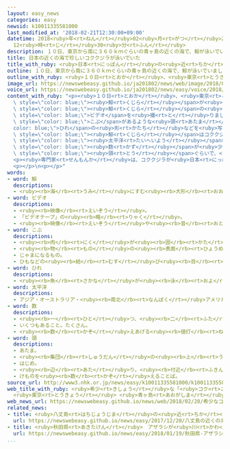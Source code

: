 ```yaml
---
layout: easy_news
categories: easy
newsid: k10011335581000
last_modified_at: '2018-02-21T12:30:00+09:00'
datetime: 2018<ruby>年<rt>ねん</rt></ruby>02<ruby>月<rt>がつ</rt></ruby>21<ruby>日<rt>にち</rt></ruby>
  12<ruby>時<rt>じ</rt></ruby>30<ruby>分<rt>ふん</rt></ruby>
description: １０日、東京から南に３６０ｋｍぐらいの青ヶ島の近くの海で、鯨が泳いでいました。
title: 日本の近くの海で珍しいコククジラが泳いでいた
title_with_ruby: <ruby>日本<rt>にっぽん</rt></ruby>の<ruby>近<rt>ちか</rt></ruby>くの<ruby>海<rt>うみ</rt></ruby>で<ruby>珍<rt>めずら</rt></ruby>しいコククジラが<ruby>泳<rt>およ</rt></ruby>いでいた
outline: １０日、東京から南に３６０ｋｍぐらいの青ヶ島の近くの海で、鯨が泳いでいました。
outline_with_ruby: <ruby>１０日<rt>とおか</rt></ruby>、<ruby>東京<rt>とうきょう</rt></ruby>から<ruby>南<rt>みなみ</rt></ruby>に３６０ｋｍぐらいの<ruby>青ヶ島<rt>あおがしま</rt></ruby>の<ruby>近<rt>ちか</rt></ruby>くの<ruby>海<rt>うみ</rt></ruby>で、<ruby>鯨<rt>くじら</rt></ruby>が<ruby>泳<rt>およ</rt></ruby>いでいました。
image_url: https://newswebeasy.github.io/ja201802/news/web/image/2018/02/20/K10011335581_1802200630_1802200632_01_03.jpg
voice_url: https://newswebeasy.github.io/ja201802/news/easy/voice/2018/02/21/k10011335581000.mp3
content_with_ruby: "<p><ruby>１０日<rt>とおか</rt></ruby>、<ruby>東京<rt>とうきょう</rt></ruby>から<ruby>南<rt>みなみ</rt></ruby>に３６０ｋｍぐらいの<ruby>青ヶ島<rt>あおがしま</rt></ruby>の<ruby>近<rt>ちか</rt></ruby>くの<ruby>海<rt>うみ</rt></ruby>で、<span\
  \ style=\"color: blue;\"><ruby>鯨<rt>くじら</rt></ruby></span>が<ruby>泳<rt>およ</rt></ruby>いでいました。<ruby>長野県<rt>ながのけん</rt></ruby>の<ruby>男性<rt>だんせい</rt></ruby>が、この<span\
  \ style=\"color: blue;\"><ruby>鯨<rt>くじら</rt></ruby></span>の<ruby>写真<rt>しゃしん</rt></ruby>と<span\
  \ style=\"color: blue;\">ビデオ</span>を<ruby>撮<rt>と</rt></ruby>りました。</p>\n<p><ruby>専門家<rt>せんもんか</rt></ruby>は、<span\
  \ style=\"color: blue;\">こぶ</span>があるような<ruby>頭<rt>あたま</rt></ruby>や<span style=\"\
  color: blue;\">ひれ</span>の<ruby>形<rt>かたち</rt></ruby>などを<ruby>写真<rt>しゃしん</rt></ruby>で<ruby>見<rt>み</rt></ruby>て、この<span\
  \ style=\"color: blue;\"><ruby>鯨<rt>くじら</rt></ruby></span>はコククジラだと<ruby>言<rt>い</rt></ruby>いました。コククジラは<ruby>北<rt>きた</rt></ruby><span\
  \ style=\"color: blue;\"><ruby>太平洋<rt>たいへいよう</rt></ruby></span>に<ruby>住<rt>す</rt></ruby>んでいますが、<ruby>日本<rt>にっぽん</rt></ruby>や<ruby>中国<rt>ちゅうごく</rt></ruby>などの<ruby>近<rt>ちか</rt></ruby>くでは<span\
  \ style=\"color: blue;\"><ruby>数<rt>かず</rt></ruby></span>が<ruby>少<rt>すく</rt></ruby>なくなっています。<ruby>今<rt>いま</rt></ruby>は１２０<span\
  \ style=\"color: blue;\"><ruby>頭<rt>とう</rt></ruby></span>ぐらいで、<ruby>将来<rt>しょうらい</rt></ruby>いなくなる<ruby>心配<rt>しんぱい</rt></ruby>があります。</p>\n\
  <p><ruby>専門家<rt>せんもんか</rt></ruby>は、コククジラが<ruby>日本<rt>にっぽん</rt></ruby>の<ruby>近<rt>ちか</rt></ruby>くの<ruby>海<rt>うみ</rt></ruby>で<ruby>見<rt>み</rt></ruby>つかるのは<ruby>珍<rt>めずら</rt></ruby>しいと<ruby>言<rt>い</rt></ruby>っています。</p>\n\
  <p></p>\n<p></p>"
words:
- word: 鯨
  descriptions:
  - <ruby><rb>海</rb><rt>うみ</rt></ruby>にすむ<ruby><rb>大形</rb><rt>おおがた</rt></ruby>の<ruby><rb>動物</rb><rt>どうぶつ</rt></ruby>。シロナガスクジラ・マッコウクジラ・セミクジラなど<ruby><rb>種類</rb><rt>しゅるい</rt></ruby>が<ruby><rb>多</rb><rt>おお</rt></ruby>い。<ruby><rb>哺乳類</rb><rt>ほにゅうるい</rt></ruby>で、<ruby><rb>子</rb><rt>こ</rt></ruby>は<ruby><rb>乳</rb><rt>ちち</rt></ruby>を<ruby><rb>飲</rb><rt>の</rt></ruby>んで<ruby><rb>育</rb><rt>そだ</rt></ruby>つ。
- word: ビデオ
  descriptions:
  - <ruby><rb>映像</rb><rt>えいぞう</rt></ruby>。
  - 「ビデオテープ」の<ruby><rb>略</rb><rt>りゃく</rt></ruby>。
  - <ruby><rb>映像</rb><rt>えいぞう</rt></ruby>や<ruby><rb>音</rb><rt>おと</rt></ruby>を、<ruby><rb>磁気</rb><rt>じき</rt></ruby>テープに<ruby><rb>記録</rb><rt>きろく</rt></ruby>したり<ruby><rb>再生</rb><rt>さいせい</rt></ruby>したりする<ruby><rb>装置</rb><rt>そうち</rt></ruby>。
- word: こぶ
  descriptions:
  - <ruby><rb>肉</rb><rt>にく</rt></ruby>が<ruby><rb>固</rb><rt>かた</rt></ruby>まって、<ruby><rb>盛</rb><rt>も</rt></ruby>り<ruby><rb>上</rb><rt>あ</rt></ruby>がったもの。たんこぶ。
  - <ruby><rb>物</rb><rt>もの</rt></ruby>の<ruby><rb>表面</rb><rt>ひょうめん</rt></ruby>に<ruby><rb>盛</rb><rt>も</rt></ruby>り<ruby><rb>上</rb><rt>あ</rt></ruby>がったもの。
  - じゃまになるもの。
  - ひもなどの<ruby><rb>結</rb><rt>むす</rt></ruby>び<ruby><rb>目</rb><rt>め</rt></ruby>。
- word: ひれ
  descriptions:
  - <ruby><rb>魚</rb><rt>さかな</rt></ruby>が<ruby><rb>泳</rb><rt>およ</rt></ruby>ぐときに<ruby><rb>使</rb><rt>つか</rt></ruby>う、<ruby><rb>小</rb><rt>ちい</rt></ruby>さなせんすのような<ruby><rb>形</rb><rt>かたち</rt></ruby>をしたもの。<ruby><rb>背</rb><rt>せ</rt></ruby>びれ・<ruby><rb>尾</rb><rt>お</rt></ruby>びれ・<ruby><rb>胸</rb><rt>むな</rt></ruby>びれ・<ruby><rb>腹</rb><rt>はら</rt></ruby>びれ・しりびれがある。
- word: 太平洋
  descriptions:
  - アジア・オーストラリア・<ruby><rb>南北</rb><rt>なんぼく</rt></ruby>アメリカ・<ruby><rb>南極</rb><rt>なんきょく</rt></ruby>の<ruby><rb>五</rb><rt>いつ</rt></ruby>つの<ruby><rb>大陸</rb><rt>たいりく</rt></ruby>に<ruby><rb>囲</rb><rt>かこ</rt></ruby>まれた、<ruby><rb>世界</rb><rt>せかい</rt></ruby>でいちばん<ruby><rb>広</rb><rt>ひろ</rt></ruby>い<ruby><rb>海</rb><rt>うみ</rt></ruby>。
- word: 数
  descriptions:
  - <ruby><rb>一</rb><rt>ひと</rt></ruby>つ、<ruby><rb>二</rb><rt>ふた</rt></ruby>つ、<ruby><rb>三</rb><rt>みっ</rt></ruby>つなどと<ruby><rb>数</rb><rt>かぞ</rt></ruby>えた<ruby><rb>物</rb><rt>もの</rt></ruby>の<ruby><rb>数量</rb><rt>すうりょう</rt></ruby>。すう。
  - いくつもあること。たくさん。
  - <ruby><rb>数</rb><rt>かぞ</rt></ruby>えあげる<ruby><rb>値打</rb><rt>ねう</rt></ruby>ちのあるもの。なかま。
- word: 頭
  descriptions:
  - あたま。
  - <ruby><rb>集団</rb><rt>しゅうだん</rt></ruby>の<ruby><rb>上</rb><rt>うえ</rt></ruby>に<ruby><rb>立</rb><rt>た</rt></ruby>つ<ruby><rb>者</rb><rt>もの</rt></ruby>。
  - はじめ。
  - <ruby><rb>辺</rb><rt>あた</rt></ruby>り。<ruby><rb>付近</rb><rt>ふきん</rt></ruby>。
  - けものを<ruby><rb>数</rb><rt>かぞ</rt></ruby>えることば。
source_url: http://www3.nhk.or.jp/news/easy/k10011335581000/k10011335581000.html
web_title_with_ruby: <ruby>希少<rt>きしょう</rt></ruby>な「<ruby>コク<rt>こく</rt></ruby><ruby>クジラ<rt>くじら</rt></ruby>」
  <ruby>東京<rt>とうきょう</rt></ruby> <ruby>青ヶ島<rt>あおがしま</rt></ruby><ruby>沖<rt>おき</rt></ruby>で<ruby>撮影<rt>さつえい</rt></ruby>
web_news_url: https://newswebeasy.github.io/news/web/2018/02/20/希少なコククジラ-東京-青ヶ島沖で撮影
related_news:
- title: <ruby>八丈島<rt>はちじょうじま</rt></ruby>の<ruby>近<rt>ちか</rt></ruby>くの<ruby>海<rt>うみ</rt></ruby>でザトウクジラがたくさん<ruby>見<rt>み</rt></ruby>つかる
  url: https://newswebeasy.github.io/news/easy/2017/12/20/八丈島の近くの海でザトウクジラがたくさん見つかる
- title: <ruby>秋田県<rt>あきたけん</rt></ruby>　アザラシが<ruby>川<rt>かわ</rt></ruby>を<ruby>泳<rt>およ</rt></ruby>いで<ruby>山<rt>やま</rt></ruby>の<ruby>中<rt>なか</rt></ruby>まで<ruby>来<rt>き</rt></ruby>た
  url: https://newswebeasy.github.io/news/easy/2018/01/19/秋田県-アザラシが川を泳いで山の中まで来た
...
```

